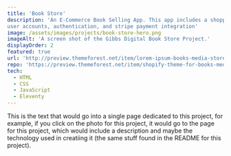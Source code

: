 ```yaml
---
title: 'Book Store'
description: 'An E-Commerce Book Selling App. This app includes a shopping cart, 
user accounts, authentication, and stripe payment integration'
image: /assets/images/projects/book-store-hero.png
imageAlt: 'A screen shot of the Gibbs Digital Book Store Project.'
displayOrder: 2
featured: true
url: 'http://preview.themeforest.net/item/lorem-ipsum-books-media-store/full_screen_preview/18892715?_ga=2.141036978.1662860516.1606208700-1283464730.1606208700'
repo: 'https://preview.themeforest.net/item/shopify-theme-for-books-media-online-store-downloadable-products-bookshop/full_screen_preview/19832727?_ga=2.141036978.1662860516.1606208700-1283464730.1606208700'
tech:
  - HTML
  - CSS
  - JavaScript
  - Eleventy
---
```


This is the text that would go into a single page dedicated to this project, for example, if you click on the photo for this project, it would go to the page for this project, which would include a description and maybe the technology used in creatiing it (the same stuff found in the README for this project).